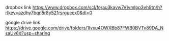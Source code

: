dropbox link 
https://www.dropbox.com/scl/fo/au3kavw7e1vmlpp3vh9tn/h?rlkey=azdhy7bqn5r8y521rsrgueex0&dl=0

google drive link
https://drive.google.com/drive/folders/1Ivxu4OWXBb87FWB0BVTv89DA_NsaUv6d?usp=sharing
